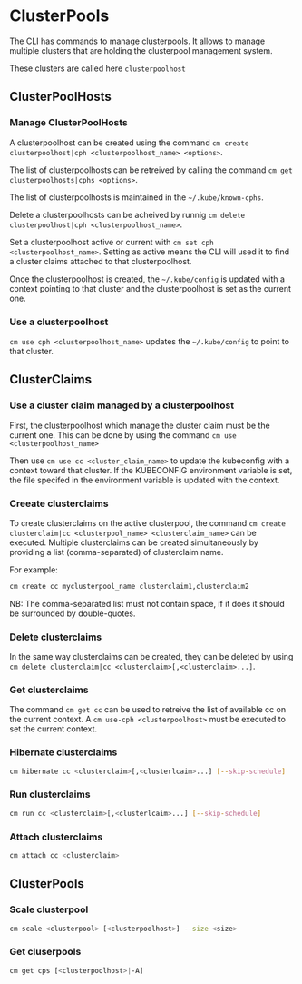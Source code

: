 [comment]: # ( Copyright Contributors to the Open Cluster Management project )

# ClusterPools

The CLI has commands to manage clusterpools. It allows to manage multiple clusters that are holding the clusterpool management system. 

These clusters are called here `clusterpoolhost`

## ClusterPoolHosts
### Manage ClusterPoolHosts

A clusterpoolhost can be created using the command `cm create clusterpoolhost|cph <clusterpoolhost_name> <options>`. 

The list of clusterpoolhosts can be retreived by calling the command `cm get clusterpoolhosts|cphs <options>`.

The list of clusterpoolhosts is maintained in the `~/.kube/known-cphs`.

Delete a clusterpoolhosts can be acheived by runnig `cm delete clusterpoolhost|cph <clusterpoolhost_name>`.

Set a clusterpoolhost active or current with `cm set cph <clusterpoolhost_name>`. Setting as active means the CLI will used it to find a cluster claims attached to that clusterpoolhost.

Once the clusterpoolhost is created, the `~/.kube/config` is updated with a context pointing to that cluster and the clusterpoolhost is set as the current one.

### Use a clusterpoolhost

`cm use cph <clusterpoolhost_name>` updates the `~/.kube/config` to point to that cluster.

## ClusterClaims
### Use a cluster claim managed by a clusterpoolhost

First, the clusterpoolhost which manage the cluster claim must be the current one. This can be done by using the command `cm use <clusterpoolhost_name>`

Then use `cm use cc <cluster_claim_name>` to update the kubeconfig with a context toward that cluster. If the KUBECONFIG environment variable is set, the file specifed in the environment variable is updated with the context.

### Creeate clusterclaims

To create clusterclaims on the active clusterpool, the command `cm create clusterclaim|cc <clusterpool_name> <clusterclaim_name>` can be executed. Multiple clusterclaims can be created simultaneously by providing a list (comma-separated) of clusterclaim name.

For example:

```bash
cm create cc myclusterpool_name clusterclaim1,clusterclaim2
```

NB: The comma-separated list must not contain space, if it does it should be surrounded by double-quotes.

### Delete clusterclaims

In the same way clusterclaims can be created, they can be deleted by using `cm delete clusterclaim|cc <clusterclaim>[,<clusterclaim>...]`. 

### Get clusterclaims

The command `cm get cc` can be used to retreive the list of available cc on the current context. A `cm use-cph <clusterpoolhost>` must be executed to set the current context.

### Hibernate clusterclaims

```bash
cm hibernate cc <clusterclaim>[,<clusterlcaim>...] [--skip-schedule]
```

### Run clusterclaims

```bash
cm run cc <clusterclaim>[,<clusterlcaim>...] [--skip-schedule]
```

### Attach clusterclaims

```bash
cm attach cc <clusterclaim>
```

## ClusterPools
### Scale clusterpool

```bash
cm scale <clusterpool> [<clusterpoolhost>] --size <size>
```

### Get cluserpools

```bash
cm get cps [<clusterpoolhost>|-A]
```